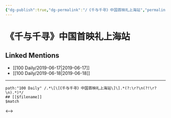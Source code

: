 ```yaml
---
{"dg-publish":true,"dg-permalink":"/《千与千寻》中国首映礼上海站","permalink":"/《千与千寻》中国首映礼上海站/","created":"2023-03-26T21:07:34.233+08:00","updated":"2023-03-26T21:07:34.706+08:00"}
---
```


# 《千与千寻》中国首映礼上海站

## Linked Mentions
- [[100 Daily/2019-06-17\|2019-06-17]]
- [[100 Daily/2019-06-18\|2019-06-18]]


---

```expander
path:"100 Daily" /.*\[\[《千与千寻》中国首映礼上海站\]\].*(?:\r?\n(?!\r?\n).*)*/
## [[$filename]]
$match
```

<-->